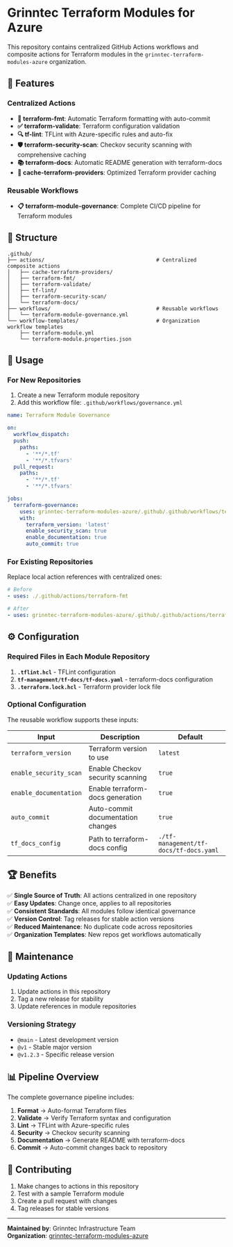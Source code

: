 

# Grinntec Terraform Modules for Azure

This repository contains centralized GitHub Actions workflows and composite actions for Terraform modules in the `grinntec-terraform-modules-azure` organization.

## 🚀 **Features**

### **Centralized Actions**
- **🔧 terraform-fmt**: Automatic Terraform formatting with auto-commit
- **✅ terraform-validate**: Terraform configuration validation
- **🔍 tf-lint**: TFLint with Azure-specific rules and auto-fix
- **🛡️ terraform-security-scan**: Checkov security scanning with comprehensive caching
- **📚 terraform-docs**: Automatic README generation with terraform-docs
- **💾 cache-terraform-providers**: Optimized Terraform provider caching

### **Reusable Workflows**
- **📋 terraform-module-governance**: Complete CI/CD pipeline for Terraform modules

## 📁 **Structure**

```
.github/
├── actions/                                    # Centralized composite actions
│   ├── cache-terraform-providers/
│   ├── terraform-fmt/
│   ├── terraform-validate/
│   ├── tf-lint/
│   ├── terraform-security-scan/
│   └── terraform-docs/
├── workflows/                                  # Reusable workflows
│   └── terraform-module-governance.yml
└── workflow-templates/                         # Organization workflow templates
    ├── terraform-module.yml
    └── terraform-module.properties.json
```

## 🎯 **Usage**

### **For New Repositories**

1. Create a new Terraform module repository
2. Add this workflow file: `.github/workflows/governance.yml`

```yaml
name: Terraform Module Governance

on:
  workflow_dispatch:
  push:
    paths:
      - '**/*.tf'
      - '**/*.tfvars'
  pull_request:
    paths:
      - '**/*.tf'
      - '**/*.tfvars'

jobs:
  terraform-governance:
    uses: grinntec-terraform-modules-azure/.github/.github/workflows/terraform-module-governance.yml@main
    with:
      terraform_version: 'latest'
      enable_security_scan: true
      enable_documentation: true
      auto_commit: true
```

### **For Existing Repositories**

Replace local action references with centralized ones:

```yaml
# Before
- uses: ./.github/actions/terraform-fmt

# After  
- uses: grinntec-terraform-modules-azure/.github/.github/actions/terraform-fmt@main
```

## ⚙️ **Configuration**

### **Required Files in Each Module Repository**

1. **`.tflint.hcl`** - TFLint configuration
2. **`tf-management/tf-docs/tf-docs.yaml`** - terraform-docs configuration
3. **`.terraform.lock.hcl`** - Terraform provider lock file

### **Optional Configuration**

The reusable workflow supports these inputs:

| Input | Description | Default |
|-------|-------------|---------|
| `terraform_version` | Terraform version to use | `latest` |
| `enable_security_scan` | Enable Checkov security scanning | `true` |
| `enable_documentation` | Enable terraform-docs generation | `true` |
| `auto_commit` | Auto-commit documentation changes | `true` |
| `tf_docs_config` | Path to terraform-docs config | `./tf-management/tf-docs/tf-docs.yaml` |

## 🏆 **Benefits**

✅ **Single Source of Truth**: All actions centralized in one repository  
✅ **Easy Updates**: Change once, applies to all repositories  
✅ **Consistent Standards**: All modules follow identical governance  
✅ **Version Control**: Tag releases for stable action versions  
✅ **Reduced Maintenance**: No duplicate code across repositories  
✅ **Organization Templates**: New repos get workflows automatically  

## 🔧 **Maintenance**

### **Updating Actions**

1. Update actions in this repository
2. Tag a new release for stability
3. Update references in module repositories

### **Versioning Strategy**

- `@main` - Latest development version
- `@v1` - Stable major version
- `@v1.2.3` - Specific release version

## 📊 **Pipeline Overview**

The complete governance pipeline includes:

1. **Format** → Auto-format Terraform files
2. **Validate** → Verify Terraform syntax and configuration  
3. **Lint** → TFLint with Azure-specific rules
4. **Security** → Checkov security scanning
5. **Documentation** → Generate README with terraform-docs
6. **Commit** → Auto-commit changes back to repository

## 🤝 **Contributing**

1. Make changes to actions in this repository
2. Test with a sample Terraform module
3. Create a pull request with changes
4. Tag releases for stable versions

---

**Maintained by**: Grinntec Infrastructure Team  
**Organization**: [grinntec-terraform-modules-azure](https://github.com/grinntec-terraform-modules-azure)
